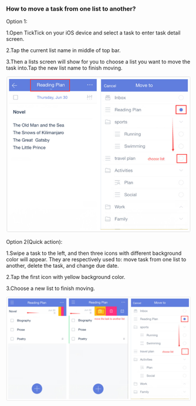 ### How to move a task from one list to another?

Option 1:

1.Open TickTick on your iOS device and select a task to enter task detail screen.

2.Tap the current list name in middle of top bar.

3.Then a lists screen will show for you to choose a list you want to move the task into.Tap the new list name to finish moving.

![](movetask15.jpg)

Option 2(Quick action):

1.Swipe a task to the left, and then three icons with different background color will appear. They are respectively used to: move task from one list to another, delete the task, and change due date. 

2.Tap the first icon with yellow background color. 

3.Choose a new list to finish moving.


![](movetask345.jpg)
